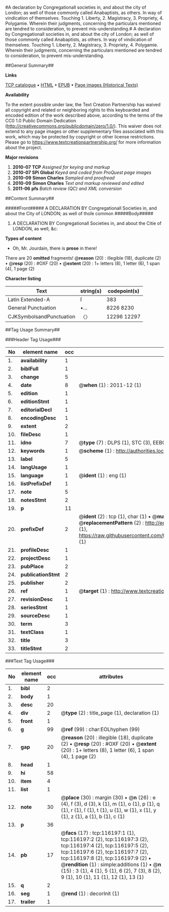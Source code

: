 #A declaration by Congregationall societies in, and about the city of London; as well of those commonly called Anabaptists, as others. In way of vindication of themselves. Touching 1. Liberty, 2. Magistracy, 3. Propriety, 4. Polygamie. Wherein their judgments, concerning the particulars mentioned are tendred to consideration, to prevent mis-understanding.#
A declaration by Congregationall societies in, and about the city of London; as well of those commonly called Anabaptists, as others. In way of vindication of themselves. Touching 1. Liberty, 2. Magistracy, 3. Propriety, 4. Polygamie. Wherein their judgments, concerning the particulars mentioned are tendred to consideration, to prevent mis-understanding.

##General Summary##

**Links**

[TCP catalogue](http://www.ota.ox.ac.uk/tcp/)  • 
[HTML](http://tei.it.ox.ac.uk/tcp/Texts-HTML/free/A82/A82070.html)  • 
[EPUB](http://tei.it.ox.ac.uk/tcp/Texts-EPUB/free/A82/A82070.epub) • 
[Page images (Historical Texts)](https://historicaltexts.jisc.ac.uk/eebo-99863979e)

**Availability**

To the extent possible under law, the Text Creation Partnership has waived all copyright and related or neighboring rights to this keyboarded and encoded edition of the work described above, according to the terms of the CC0 1.0 Public Domain Dedication (http://creativecommons.org/publicdomain/zero/1.0/). This waiver does not extend to any page images or other supplementary files associated with this work, which may be protected by copyright or other license restrictions. Please go to https://www.textcreationpartnership.org/ for more information about the project.

**Major revisions**

1. __2010-07__ __TCP__ *Assigned for keying and markup*
1. __2010-07__ __SPi Global__ *Keyed and coded from ProQuest page images*
1. __2010-09__ __Simon Charles__ *Sampled and proofread*
1. __2010-09__ __Simon Charles__ *Text and markup reviewed and edited*
1. __2011-06__ __pfs__ *Batch review (QC) and XML conversion*

##Content Summary##

#####Front#####
A DECLARATION BY Congregationall Societies in, and about the City of LONDON; as well of thoſe common
#####Body#####

1. A DECLARATION BY Congregationall Societies in, and about the Citie of LONDON, as well, &c:

**Types of content**

  * Oh, Mr. Jourdain, there is **prose** in there!

There are 20 **omitted** fragments! 
 @__reason__ (20) : illegible (18), duplicate (2)  •  @__resp__ (20) : #OXF (20)  •  @__extent__ (20) : 1+ letters (8), 1 letter (6), 1 span (4), 1 page (2)

**Character listing**


|Text|string(s)|codepoint(s)|
|---|---|---|
|Latin Extended-A|ſ|383|
|General Punctuation|•…|8226 8230|
|CJKSymbolsandPunctuation|〈〉|12296 12297|

##Tag Usage Summary##

###Header Tag Usage###

|No|element name|occ|attributes|
|---|---|---|---|
|1.|__availability__|1||
|2.|__biblFull__|1||
|3.|__change__|5||
|4.|__date__|8| @__when__ (1) : 2011-12 (1)|
|5.|__edition__|1||
|6.|__editionStmt__|1||
|7.|__editorialDecl__|1||
|8.|__encodingDesc__|1||
|9.|__extent__|2||
|10.|__fileDesc__|1||
|11.|__idno__|7| @__type__ (7) : DLPS (1), STC (3), EEBO-CITATION (1), PROQUEST (1), VID (1)|
|12.|__keywords__|1| @__scheme__ (1) : http://authorities.loc.gov/ (1)|
|13.|__label__|5||
|14.|__langUsage__|1||
|15.|__language__|1| @__ident__ (1) : eng (1)|
|16.|__listPrefixDef__|1||
|17.|__note__|5||
|18.|__notesStmt__|2||
|19.|__p__|11||
|20.|__prefixDef__|2| @__ident__ (2) : tcp (1), char (1)  •  @__matchPattern__ (2) : ([0-9\-]+):([0-9IVX]+) (1), (.+) (1)  •  @__replacementPattern__ (2) : http://eebo.chadwyck.com/downloadtiff?vid=$1&page=$2 (1), https://raw.githubusercontent.com/textcreationpartnership/Texts/master/tcpchars.xml#$1 (1)|
|21.|__profileDesc__|1||
|22.|__projectDesc__|1||
|23.|__pubPlace__|2||
|24.|__publicationStmt__|2||
|25.|__publisher__|2||
|26.|__ref__|1| @__target__ (1) : http://www.textcreationpartnership.org/docs/. (1)|
|27.|__revisionDesc__|1||
|28.|__seriesStmt__|1||
|29.|__sourceDesc__|1||
|30.|__term__|3||
|31.|__textClass__|1||
|32.|__title__|3||
|33.|__titleStmt__|2||


###Text Tag Usage###

|No|element name|occ|attributes|
|---|---|---|---|
|1.|__bibl__|2||
|2.|__body__|1||
|3.|__desc__|20||
|4.|__div__|2| @__type__ (2) : title_page (1), declaration (1)|
|5.|__front__|1||
|6.|__g__|99| @__ref__ (99) : char:EOLhyphen (99)|
|7.|__gap__|20| @__reason__ (20) : illegible (18), duplicate (2)  •  @__resp__ (20) : #OXF (20)  •  @__extent__ (20) : 1+ letters (8), 1 letter (6), 1 span (4), 1 page (2)|
|8.|__head__|1||
|9.|__hi__|58||
|10.|__item__|4||
|11.|__list__|1||
|12.|__note__|30| @__place__ (30) : margin (30)  •  @__n__ (26) : e (4), f (3), d (3), k (1), m (1), o (1), p (1), q (1), r (1), ſ (1), t (1), u (1), w (1), x (1), y (1), z (1), a (1), b (1), c (1)|
|13.|__p__|36||
|14.|__pb__|17| @__facs__ (17) : tcp:116197:1 (1), tcp:116197:2 (2), tcp:116197:3 (2), tcp:116197:4 (2), tcp:116197:5 (2), tcp:116197:6 (2), tcp:116197:7 (2), tcp:116197:8 (2), tcp:116197:9 (2)  •  @__rendition__ (1) : simple:additions (1)  •  @__n__ (15) : 3 (1), 4 (1), 5 (1), 6 (2), 7 (3), 8 (2), 9 (1), 10 (1), 11 (1), 12 (1), 13 (1)|
|15.|__q__|2||
|16.|__seg__|1| @__rend__ (1) : decorInit (1)|
|17.|__trailer__|1||
